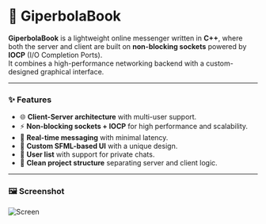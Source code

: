# 💬 GiperbolaBook

**GiperbolaBook** is a lightweight online messenger written in **C++**, where both the server and client are built on **non-blocking sockets** powered by **IOCP** (I/O Completion Ports).  
It combines a high-performance networking backend with a custom-designed graphical interface.

---

### ✨ Features
- 🌐 **Client-Server architecture** with multi-user support.  
- ⚡ **Non-blocking sockets + IOCP** for high performance and scalability.  
- 💬 **Real-time messaging** with minimal latency.  
- 🎨 **Custom SFML-based UI** with a unique design.  
- 👥 **User list** with support for private chats.  
- 📂 **Clean project structure** separating server and client logic.  

---

### 🖼️ Screenshot
<picture>
  <source media="(prefers-color-scheme: dark)" srcset="https://github.com/GiperB0la/GiperbolaBook/Screen.png">
  <img alt="Screen" src="https://github.com/GiperB0la/GiperbolaBook/Screen.png">
</picture>
